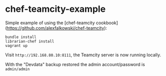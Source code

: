 # chef-teamcity-example
Simple example of using the [chef-teamcity cookbook] (https://github.com/alexfalkowski/chef-teamcity):

    bundle install
    librarian-chef install
    vagrant up

Visit `http://192.168.80.10:8111`, the Teamcity server is now running locally.

With the "Devdata" backup restored the admin account/password is `admin/admin`
